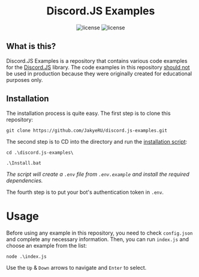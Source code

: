 <h1 align="center">Discord.JS Examples</h1>

<p align="center">
    <img src="https://img.shields.io/github/workflow/status/JakyeRU/discord.js-examples/CodeQL?style=for-the-badge" alt="license">
    <img src="https://img.shields.io/github/license/JakyeRU/discord.js-examples?style=for-the-badge" alt="license">
</p>

## What is this?
Discord.JS Examples is a repository that contains various code examples for the [Discord.JS](https://discord.js.org/#/docs/main/v12/general/welcome) library. The code examples in this repository <u>should not</u> be used in production because they were originally created for educational purposes only.

## Installation
The installation process is quite easy. The first step is to clone this repository:
```batch
git clone https://github.com/JakyeRU/discord.js-examples.git
```
The second step is to CD into the directory and run the [installation script](https://github.com/JakyeRU/discord.js-examples/blob/master/Install.bat):
```batch
cd .\discord.js-examples\
```
```batch
.\Install.bat
```
<i>The script will create a `.env` file from `.env.example` and install the required dependencies.</i>

The fourth step is to put your bot's authentication token in `.env`.

# Usage
Before using any example in this repository, you need to check `config.json` and complete any necessary information.
Then, you can run `index.js` and choose an example from the list:
```batch
node .\index.js
```
Use the `Up` & `Down` arrows to navigate and `Enter` to select.